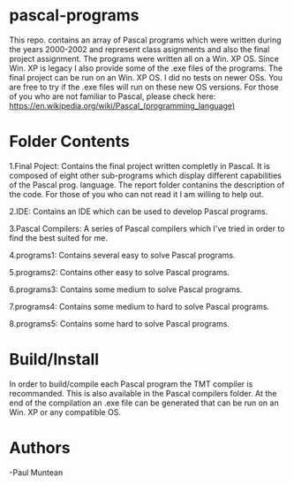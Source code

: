 # pascal-programs
This repo. contains an array of Pascal programs which were written during the years 2000-2002 and represent class asignments and also the final project assignment. The programs were written all on a Win. XP OS. Since Win. XP is legacy I also provide some of the .exe files of the programs. The final project can be run on an Win. XP OS. I did no tests on newer OSs. You are free to try if the .exe files will run on these new OS versions. For those of you who are not familiar to Pascal, please check here:
https://en.wikipedia.org/wiki/Pascal_(programming_language)

# Folder Contents
1.Final Poject:
Contains the final project written completly in Pascal. It is composed of eight other sub-programs which
display different capabilities of the Pascal prog. language. The report folder contanins the description of the code. For those of you who can not read it I am willing to help out.

2.IDE:
Contains an IDE which can be used to develop Pascal programs.

3.Pascal Compilers:
A series of Pascal compilers which I've tried in order to find the best suited for me.

4.programs1:
Contains several easy to solve Pascal programs.

5.programs2:
Contains other easy to solve Pascal programs.

6.programs3:
Contains some medium to solve Pascal programs.

7.programs4:
Contains some medium to hard to solve Pascal programs.

8.programs5:
Contains some hard to solve Pascal programs.

# Build/Install
In order to build/compile each Pascal program the TMT compiler is recommanded. This is also available in the 
Pascal compilers folder. At the end of the compilation an .exe file can be generated that can be run on an Win. XP or any compatible OS.

# Authors

-Paul Muntean
